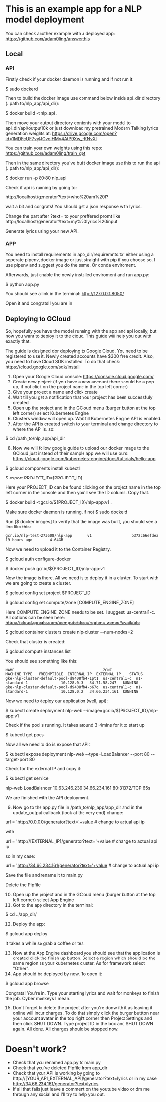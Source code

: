 # This is an example app for a NLP model deployment

You can check another example with a deployed app: https://github.com/adam0ling/answerthis

## Local

### API


Firstly check if your docker daemon is running and if not run it:

$ sudo dockerd

Then to build the docker image use command below inside api_dir directory (..path to/nlp_app/api_dir):

$ docker build -t nlp_api .

Then move your output directory contents with your model to api_dir/api/output10k or just download my pretrained Modern Talking lyrics generation weights at: https://drive.google.com/open?id=1MDFcUF7vylJCvoIHMv4AtP9Xw_-KNvXl

You can train your own weights using this repo: https://github.com/adam0ling/train_gpt

Then in the same directory you've built docker image use this to run the api (..path to/nlp_app/api_dir):

$ docker run -p 80:80 nlp_api

Check if api is running by going to:

http://localhost/generator?text=who%20am%20I?

wait a bit and congrats! You should get a json response with lyrics.

Change the part after ?text= to your preffered promt like http://localhost/generator?text=my%20lyrics%20input

Generate lyrics using your new API.

### APP

You need to install requirements in app_dir/requiremnts.txt either using a seperate pipenv, docker image or just straight with pip if you choose so. I use pipenv and suggest you do the same. Or conda enviroment.

Afterwards, just enable the newly installed enviroment and run app.py:

$ python app.py

You should see a link in the terminal: http://127.0.0.1:8050/

Open it and congrats!! you are in



## Deploying to GCloud

So, hopefully you have the model running with the app and api locally, but now you want to deploy it to the cloud. This guide will help you out with exactly that.

The guide is designed dor deploying to Google Cloud. You need to be registered to use it. Newly created accounts have $300 free credit. Also, you need to have Cloud SDK installed. To do that check: https://cloud.google.com/sdk/install 

1. Open your Google Cloud console: https://console.cloud.google.com/
2. Create new project (if you have a new account there should be a pop up, if not click on the project name in the top left corner)
3. Give your project a name and click create
4. Wait till you get a notification that your project has been successfuly created
5. Open up the project and in the GCloud menu (burger button at the top left corner) select Kubernetes Engine
6. Clusters window will open up. Wait till Kubernetes Engine API is enabled.
7. After the API is created switch to your terminal and change directory to where the API is, so:

$ cd /path_to/nlp_app/api_dir

8. Now we will follow google guide to upload our docker image to the GCloud just instead of their sample app we will use ours: https://cloud.google.com/kubernetes-engine/docs/tutorials/hello-app

$ gcloud components install kubectl

$ export PROJECT_ID=[PROJECT_ID]

Here your PROJECT_ID can be found clicking on the project name in the top left corner in the console and then you'll see the ID column. Copy that.

$ docker build -t gcr.io/${PROJECT_ID}/nlp-app:v1 .

Make sure docker daemon is running, if not $ sudo dockerd

Run [$ docker images] to verify that the image was built, you should see a line like this:

    gcr.io/nlp-test-273608/nlp-app       v1                  b372c66efdea        19 hours ago        4.64GB

Now we need to upload it to the Container Registry.

$ gcloud auth configure-docker

$ docker push gcr.io/${PROJECT_ID}/nlp-app:v1

Now the image is there. All we need is to deploy it in a cluster. To start with we are going to create a cluster.

$ gcloud config set project $PROJECT_ID

$ gcloud config set compute/zone [COMPUTE_ENGINE_ZONE] 

Here COMPUTE_ENGINE_ZONE needs to be set. I suggest: us-central1-c. All options can be seen here: https://cloud.google.com/compute/docs/regions-zones#available

$ gcloud container clusters create nlp-cluster --num-nodes=2

Check that cluster is created:

$ gcloud compute instances list

You should see something like this:

    NAME                                        ZONE           MACHINE_TYPE   PREEMPTIBLE  INTERNAL_IP  EXTERNAL_IP    STATUS
    gke-nlp-cluster-default-pool-d9408fb4-1pt1  us-central1-c  n1-standard-1               10.128.0.3   34.71.58.247   RUNNING
    gke-nlp-cluster-default-pool-d9408fb4-p67q  us-central1-c  n1-standard-1               10.128.0.2   34.66.234.161  RUNNING

Now we need to deploy our application (well, api):

$ kubectl create deployment nlp-web --image=gcr.io/${PROJECT_ID}/nlp-app:v1

Check if the pod is running. It takes around 3-4mins for it to start up

$ kubectl get pods

Now all we need to do is expose that API:

$ kubectl expose deployment nlp-web --type=LoadBalancer --port 80 --target-port 80

Check for the external IP and copy it:

$ kubectl get service

nlp-web      LoadBalancer   10.63.246.239   34.66.234.161   80:31372/TCP   65s

We are finished with the API deployment.

9. Now go to the app.py file in /path_to/nlp_app/app_dir and in the update_output callback (look at the very end) change:

url = 'http://0.0.0.0/generator?text='+value  # change to actual api ip

with

url = 'http://[EXTERNAL_IP]/generator?text='+value  # change to actual api ip

so in my case:

url = 'http://34.66.234.161/generator?text='+value  # change to actual api ip

Save the file and rename it to main.py

Delete the Pipfile.

10. Open up the project and in the GCloud menu (burger button at the top left corner) select App Engine
11. Got to the app directory in the terminal: 

$ cd ../app_dir/

12. Deploy the app:

$ gcloud app deploy

It takes a while so grab a coffee or tea.

13. Now at the App Engine dashboard you should see that the application is created click the finish up button. Select a region which should be the same region as your kubernetes cluster. As for framework select "Other".
14. App should be deployed by now. To open it:

$ gcloud app browse

Congrats! You're in. Type your starting lyrics and wait for monkeys to finish the job. Cyber monkeys I mean.

15. Don't forget to delete the project after you're donw ith it as leaving it online will incur charges. To do that simply click the burger buttton near your account avatar in the top right corner then Project Settings and then click SHUT DOWN. Type project ID in the box and SHUT DOWN again. All done. All charges should be stopped now.

# Doesn't work?

* Check that you renamed app.py to main.py
* Check that you've deleted Pipfile from app_dir
* Check that your API is working by going to http://[YOUR_API_EXTERNAL_API]/generator?text=lyrics or in my case http://34.66.234.161/generator?text=lyrics
* If all that fails just leave a comment on the youtube video or dm me through any social and I'll try to help you out.

